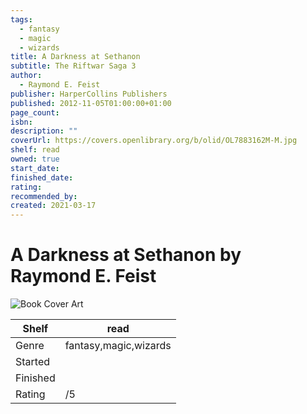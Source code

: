 ```yaml
---
tags:
  - fantasy
  - magic
  - wizards
title: A Darkness at Sethanon
subtitle: The Riftwar Saga 3
author:
  - Raymond E. Feist
publisher: HarperCollins Publishers
published: 2012-11-05T01:00:00+01:00
page_count: 
isbn: 
description: ""
coverUrl: https://covers.openlibrary.org/b/olid/OL7883162M-M.jpg
shelf: read
owned: true
start_date: 
finished_date: 
rating: 
recommended_by: 
created: 2021-03-17
---
```


# A Darkness at Sethanon by Raymond E. Feist

![Book Cover Art](https://covers.openlibrary.org/b/olid/OL7883162M-M.jpg)

| Shelf | read |
| --- | --- |
| Genre | fantasy,magic,wizards |
| Started |  |
| Finished |  |
| Rating | /5 |

